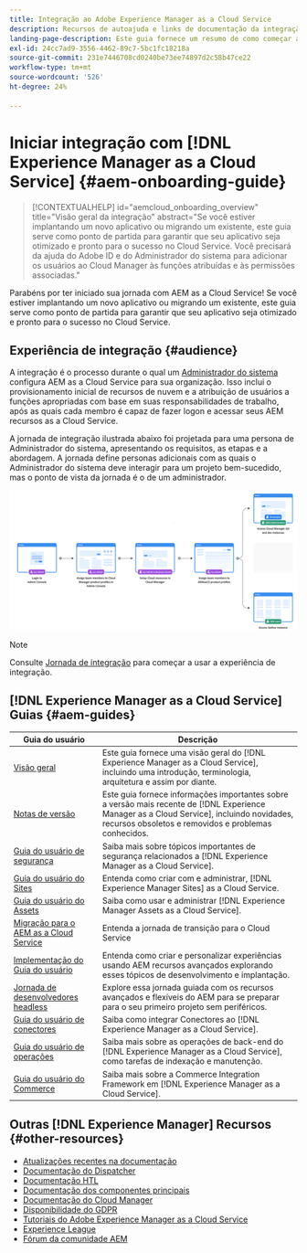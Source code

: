 ```yaml
---
title: Integração ao Adobe Experience Manager as a Cloud Service
description: Recursos de autoajuda e links de documentação da integração ao Adobe Experience Manager as a Cloud Service
landing-page-description: Este guia fornece um resumo de como começar a usar AEM as a Cloud Service, incluindo como obter acesso e informações importantes sobre proteção de dados.
exl-id: 24cc7ad9-3556-4462-89c7-5bc1fc18218a
source-git-commit: 231e7446708cd0240be73ee74897d2c58b47ce22
workflow-type: tm+mt
source-wordcount: '526'
ht-degree: 24%

---
```


# Iniciar integração com [!DNL Experience Manager as a Cloud Service] {#aem-onboarding-guide}

>[!CONTEXTUALHELP]
>id="aemcloud_onboarding_overview"
>title="Visão geral da integração"
>abstract="Se você estiver implantando um novo aplicativo ou migrando um existente, este guia serve como ponto de partida para garantir que seu aplicativo seja otimizado e pronto para o sucesso no Cloud Service. Você precisará da ajuda do Adobe ID e do Administrador do sistema para adicionar os usuários ao Cloud Manager às funções atribuídas e às permissões associadas."

Parabéns por ter iniciado sua jornada com AEM as a Cloud Service! Se você estiver implantando um novo aplicativo ou migrando um existente, este guia serve como ponto de partida para garantir que seu aplicativo seja otimizado e pronto para o sucesso no Cloud Service.

## Experiência de integração {#audience}

A integração é o processo durante o qual um [Administrador do sistema](https://experienceleague.adobe.com/docs/experience-manager-cloud-service/onboarding/onboarding-concepts/system-administrator.html?lang=en) configura AEM as a Cloud Service para sua organização. Isso inclui o provisionamento inicial de recursos de nuvem e a atribuição de usuários a funções apropriadas com base em suas responsabilidades de trabalho, após as quais cada membro é capaz de fazer logon e acessar seus AEM recursos as a Cloud Service.

A jornada de integração ilustrada abaixo foi projetada para uma persona de Administrador do sistema, apresentando os requisitos, as etapas e a abordagem. A jornada define personas adicionais com as quais o Administrador do sistema deve interagir para um projeto bem-sucedido, mas o ponto de vista da jornada é o de um administrador.

![](/help/journey-onboarding/assets/onboarding-journey.png)

>[!NOTE]
>Consulte [Jornada de integração](https://experienceleague.adobe.com/docs/experience-manager-cloud-service/journey-onboarding/home.html?lang=en) para começar a usar a experiência de integração.


## [!DNL Experience Manager as a Cloud Service] Guias {#aem-guides}

| Guia do usuário | Descrição |
|---|---|
| [Visão geral](/help/overview/home.md) | Este guia fornece uma visão geral do [!DNL Experience Manager as a Cloud Service], incluindo uma introdução, terminologia, arquitetura e assim por diante. |
| [Notas de versão](/help/release-notes/home.md) | Este guia fornece informações importantes sobre a versão mais recente de [!DNL Experience Manager as a Cloud Service], incluindo novidades, recursos obsoletos e removidos e problemas conhecidos. |
| [Guia do usuário de segurança](/help/security/home.md) | Saiba mais sobre tópicos importantes de segurança relacionados a [!DNL Experience Manager as a Cloud Service]. |
| [Guia do usuário do Sites](/help/sites-cloud/home.md) | Entenda como criar com e administrar, [!DNL Experience Manager Sites] as a Cloud Service. |
| [Guia do usuário do Assets](/help/assets/home.md) | Saiba como usar e administrar [!DNL Experience Manager Assets as a Cloud Service]. |
| [Migração para o AEM as a Cloud Service](/help/move-to-cloud-service/home.md) | Entenda a jornada de transição para o Cloud Service |
| [Implementação do Guia do usuário](/help/implementing/home.md) | Entenda como criar e personalizar experiências usando AEM recursos avançados explorando esses tópicos de desenvolvimento e implantação. |
| [Jornada de desenvolvedores headless](/help/journey-headless/developer/overview.md) | Explore essa jornada guiada com os recursos avançados e flexíveis do AEM para se preparar para o seu primeiro projeto sem periféricos. |
| [Guia do usuário de conectores](/help/connectors/home.md) | Saiba como integrar Conectores ao [!DNL Experience Manager as a Cloud Service]. |
| [Guia do usuário de operações](/help/operations/home.md) | Saiba mais sobre as operações de back-end do [!DNL Experience Manager as a Cloud Service], como tarefas de indexação e manutenção. |
| [Guia do usuário do Commerce](/help/commerce-cloud/home.md) | Saiba mais sobre a Commerce Integration Framework em [!DNL Experience Manager as a Cloud Service]. |

## Outras [!DNL Experience Manager] Recursos {#other-resources}

* [Atualizações recentes na documentação](https://helpx.adobe.com/br/experience-manager/documentation-updates.html#AEMasaCloudService)
* [Documentação do Dispatcher](/help/implementing/dispatcher/overview.md)
* [Documentação HTL](https://experienceleague.adobe.com/docs/experience-manager-htl/using/overview.html?lang=pt-BR)
* [Documentação dos componentes principais](https://experienceleague.adobe.com/docs/experience-manager-core-components/using/introduction.html?lang=pt-BR)
* [Documentação do Cloud Manager](https://experienceleague.adobe.com/docs/experience-manager-cloud-service/onboarding/getting-access/cloud-service-programs/first-time-login.html)
* [Disponibilidade do GDPR](/help/compliance/data-privacy-and-protection-readiness/aem-readiness.md)
* [Tutoriais do Adobe Experience Manager as a Cloud Service](https://experienceleague.adobe.com/docs/experience-manager-learn/cloud-service/overview.html?lang=pt-BR)
* [Experience League](https://guided.adobe.com/?promoid=K42KVXHD&amp;mv=other#solutions/experience-manager)
* [Fórum da comunidade AEM](https://forums.adobe.com/community/experience-cloud/marketing-cloud/experience-manager)
